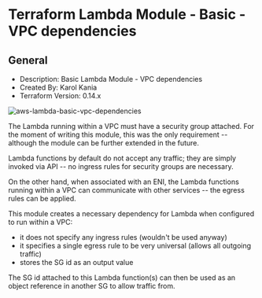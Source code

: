 # Terraform Lambda Module - Basic - VPC dependencies

## General

* Description: Basic Lambda Module - VPC dependencies
* Created By: Karol Kania
* Terraform Version: 0.14.x

![aws-lambda-basic-vpc-dependencies](https://github.com/ChowNow/ops-tf-modules/workflows/aws-lambda-basic-vpc-dependencies/badge.svg)

The Lambda running within a VPC must have a security group attached. For the moment of writing this module, this was the only requirement -- although the module can be further extended in the future.

Lambda functions by default do not accept any traffic; they are simply invoked via API -- no ingress rules for security groups are necessary.

On the other hand, when associated with an ENI, the Lambda functions running within a VPC can communicate with other services -- the egress rules can be applied.

This module creates a necessary dependency for Lambda when configured to run within a VPC:

- it does not specify any ingress rules (wouldn't be used anyway)
- it specifies a single egress rule to be very universal (allows all outgoing traffic)
- stores the SG id as an output value

The SG id attached to this Lambda function(s) can then be used as an object reference in another SG to allow traffic from.